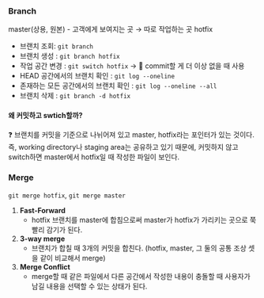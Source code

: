 ### Branch

master(상용, 원본) - 고객에게 보여지는 곳 → 따로 작업하는 곳 hotfix

- 브랜치 조회: `git branch`
- 브랜치 생성 : `git branch hotfix`
- 작업 공간 변경 : `git switch hotfix` → 🚫 commit할 게 더 이상 없을 때 사용
- HEAD 공간에서의 브랜치 확인 : `git log --oneline`
- 존재하는 모든 공간에서의 브랜치 확인 : `git log --oneline --all`
- 브랜치 삭제 : `git branch -d hotfix`

#### 왜 커밋하고 swtich할까?

❓ 브랜치를 커밋을 기준으로 나뉘어져 있고 master, hotfix라는 포인터가 있는 것이다. 즉, working directory나 staging area는 공유하고 있기 때문에, 커밋하지 않고 switch하면 master에서 hotfix일 때 작성한 파일이 보인다.

### Merge

`git merge hotfix`, `git merge master`

1. __Fast-Forward__
   - hotfix 브랜치를 master에 합침으로써 master가 hotfix가 가리키는 곳으로 쭉 빨리 감기가 된다.
2. __3-way merge__
   - 브랜치가 합칠 때 3개의 커밋을 합친다. (hotfix, master, 그 둘의 공통 조상 셋을 같이 비교해서 merge)
3. __Merge Conflict__
   - merge할 때 같은 파일에서 다른 공간에서 작성한 내용이 충돌할 때 사용자가 남길 내용을 선택할 수 있는 상태가 된다.